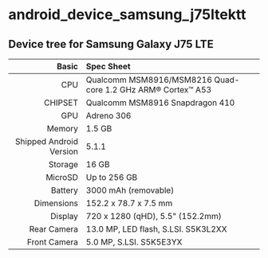 # android_device_samsung_j75ltektt

## Device tree for Samsung Galaxy J75 LTE

Basic   | Spec Sheet
-------:|:-------------------------
CPU     | Qualcomm MSM8916/MSM8216 Quad-core 1.2 GHz ARM® Cortex™ A53
CHIPSET | Qualcomm MSM8916 Snapdragon 410
GPU     | Adreno 306
Memory  | 1.5 GB
Shipped Android Version | 5.1.1
Storage | 16 GB
MicroSD | Up to 256 GB
Battery | 3000 mAh (removable)
Dimensions | 152.2 x 78.7 x 7.5 mm
Display | 720 x 1280 (qHD), 5.5" (152.2mm)
Rear Camera  | 13.0 MP, LED flash, S.LSI. S5K3L2XX
Front Camera | 5.0 MP, S.LSI. S5K5E3YX

